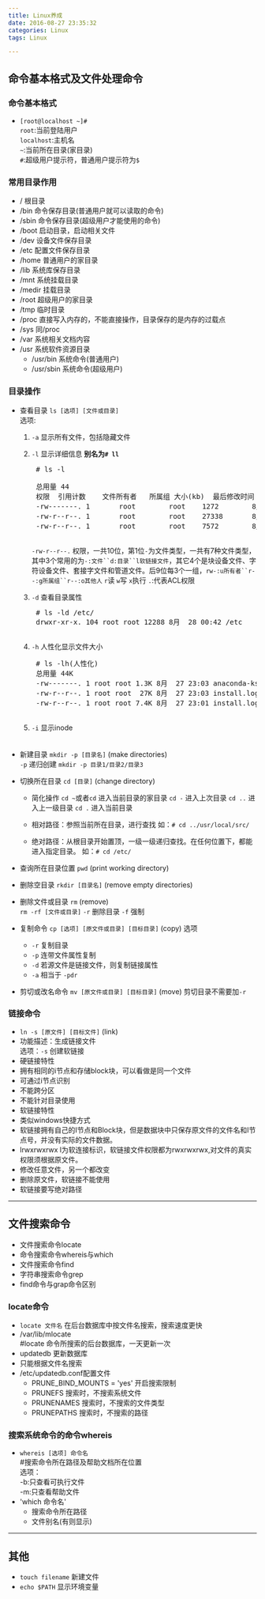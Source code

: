 ```yaml
---
title: Linux养成
date: 2016-08-27 23:35:32 
categories: Linux
tags: Linux

---
```



## 命令基本格式及文件处理命令 ##

### 命令基本格式 ###
- `[root@localhost ~]#`  
	`root`:当前登陆用户  
	`localhost`:主机名  
	`~`:当前所在目录(家目录)  
	`#`:超级用户提示符，普通用户提示符为`$`  

<!--more-->

### 常用目录作用 ###
- /	根目录
- /bin		命令保存目录(普通用户就可以读取的命令)
- /sbin		命令保存目录(超级用户才能使用的命令)
- /boot		启动目录，启动相关文件
- /dev		设备文件保存目录
- /etc		配置文件保存目录
- /home		普通用户的家目录
- /lib		系统库保存目录
- /mnt		系统挂载目录
- /medir		挂载目录
- /root		超级用户的家目录
- /tmp		临时目录
- /proc		直接写入内存的，不能直接操作，目录保存的是内存的过载点
- /sys		同/proc
- /var		系统相关文档内容
- /usr		系统软件资源目录
  - /usr/bin		系统命令(普通用户)
  - /usr/sbin	系统命令(超级用户)

### 目录操作 ###
- 查看目录 `ls [选项] [文件或目录]`  
	选项:  
	1. `-a` 显示所有文件，包括隐藏文件  
	2. `-l` 显示详细信息 **别名为`# ll`**  
		<pre>
		# ls -l
	
		总用量 44
		权限 	引用计数	文件所有者	所属组	大小(kb)	最后修改时间	文件名
		-rw-------. 1 		root 		root  	1272 		8月  27 23:03 	anaconda-ks.cfg
		-rw-r--r--. 1 		root 		root 	27338 		8月  27 23:03 	install.log
		-rw-r--r--. 1 		root 		root  	7572 		8月  27 23:01 	install.log.syslog
		</pre>
	
		`-rw-r--r--.`
		权限，一共10位，第1位`-`为文件类型，一共有7种文件类型，其中3个常用的为`-:文件``d:目录``l软链接文件`，其它4个是块设备文件、字符设备文件、套接字文件和管道文件。后9位每3个一组，`rw-:u所有者``r--:g所属组``r--:o其他人`
		`r`读 `w`写 `x`执行 
		`.`:代表ACL权限
	3. `-d` 查看目录属性  
		<pre>
		# ls -ld /etc/
		drwxr-xr-x. 104 root root 12288 8月  28 00:42 /etc
		</pre>
	4. `-h` 人性化显示文件大小
		<pre>
		# ls -lh(人性化)
		总用量 44K
		-rw-------. 1 root root 1.3K 8月  27 23:03 anaconda-ks.cfg
		-rw-r--r--. 1 root root  27K 8月  27 23:03 install.log
		-rw-r--r--. 1 root root 7.4K 8月  27 23:01 install.log.syslog
		</pre>
	5. `-i` 显示inode  	
　　
- 新建目录 `mkdir -p [目录名]` (make directories)  	
	`-p` 递归创建 `mkdir -p 目录1/目录2/目录3`

- 切换所在目录 `cd [目录]` (change directory)
	- 简化操作
	`cd ~`或者`cd`	进入当前目录的家目录
	`cd -`		进入上次目录
	`cd ..`		进入上一级目录
	`cd .`		进入当前目录
	
	- 相对路径：参照当前所在目录，进行查找
	如：`# cd ../usr/local/src/`
	- 绝对路径：从根目录开始置顶，一级一级递归查找。在任何位置下，都能进入指定目录。
	如：`# cd /etc/`

- 查询所在目录位置 `pwd` (print working directory)

- 删除空目录 `rkdir [目录名]` (remove empty directories)

- 删除文件或目录 `rm` (remove)  
	`rm -rf [文件或目录]`
	`-r` 删除目录
	`-f` 强制

- 复制命令 `cp [选项] [原文件或目录] [目标目录]` (copy)
	选项
	- `-r` 复制目录
	- `-p` 连带文件属性复制
	- `-d` 若源文件是链接文件，则复制链接属性
	- `-a` 相当于 `-pdr`

- 剪切或改名命令 `mv [原文件或目录] [目标目录]` (move)
	剪切目录不需要加`-r`

### 链接命令 ###
- `ln -s [原文件] [目标文件]` (link)
- 功能描述：生成链接文件  
  选项：`-s` 创建软链接
　　
- 硬链接特性
 - 拥有相同的i节点和存储block块，可以看做是同一个文件
 - 可通过i节点识别
 - 不能跨分区
 - 不能针对目录使用  
- 软链接特性
 - 类似windows快捷方式
 - 软链接拥有自己的I节点和Block块，但是数据块中只保存原文件的文件名和I节点号，并没有实际的文件数据。
 - lrwxrwxrwx l为软连接标识，软链接文件权限都为rwxrwxrwx,对文件的真实权限须根据原文件。
 - 修改任意文件，另一个都改变
 - 删除原文件，软链接不能使用
 - 软链接要写绝对路径

----------

## 文件搜索命令 ##

- 文件搜索命令locate
- 命令搜索命令whereis与which
- 文件搜索命令find
- 字符串搜索命令grep
- find命令与grap命令区别

### locate命令 ###
- `locate 文件名`
  在后台数据库中按文件名搜索，搜索速度更快
- /var/lib/mlocate  
  #locate 命令所搜索的后台数据库，一天更新一次
- updatedb
  更新数据库
- 只能根据文件名搜索
- /etc/updatedb.conf配置文件
  - PRUNE_BIND_MOUNTS = 'yes' 开启搜索限制
  - PRUNEFS 搜索时，不搜索系统文件
  - PRUNENAMES 搜索时，不搜索的文件类型
  - PRUNEPATHS 搜索时，不搜索的路径

### 搜索系统命令的命令whereis ###
- `whereis [选项] 命令名`  
	#搜索命令所在路径及帮助文档所在位置  
	选项：  
		-b:只查看可执行文件  
		-m:只查看帮助文件
- 'which 命令名'
  - 搜索命令所在路径
  - 文件别名(有则显示)







----------

## 其他 ##
- `touch filename` 新建文件
- `echo $PATH` 显示环境变量
